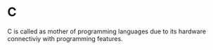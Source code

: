# C
C is called as mother of programming languages due to its hardware connectiviy with programming features.
